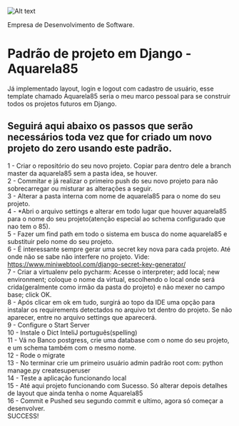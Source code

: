 ﻿![Alt text](https://github.com/diegoMasin/maximumtech/blob/master/assets/img/logo-colorida.png)<br>

Empresa de Desenvolvimento de Software.

# Padrão de projeto em Django - Aquarela85
Já implementado layout, login e logout com cadastro de usuário, esse template chamado Aquarela85 seria o meu marco pessoal para se construir todos os projetos futuros em Django.

## Seguirá aqui abaixo os passos que serão necessários toda vez que for criado um novo projeto do zero usando este padrão.
1 - Criar o repositório do seu novo projeto. Copiar para dentro dele a branch master da aquarela85 sem a pasta idea, se houver.<br>
2 - Commitar e já realizar o primeiro push do seu novo projeto para não sobrecarregar ou misturar as alterações a seguir.<br>
3 - Alterar a pasta interna com nome de aquarela85 para o nome do seu projeto.<br>
4 - *Abri o arquivo settings e alterar em todo lugar que houver aquarela85 para o nome do seu projeto(atenção especial ao schema configurado que nao tem o 85).<br>
5 - Fazer um find path em todo o sistema em busca do nome aquarela85 e substituir pelo nome do seu projeto.<br>
6 - É interessante sempre gerar uma secret key nova para cada projeto. Até onde não se sabe não interfere no projeto. Vide: https://www.miniwebtool.com/django-secret-key-generator/<br>
7 - Criar a virtualenv pelo pycharm: Acesse o interpreter; add local; new environment; coloque o nome da virtual, escolhendo o local onde será crida(geralmente como irmão da pasta do projeto) e não mexer no campo base; click OK.<br>
8 - Após clicar em ok em tudo, surgirá ao topo da IDE uma opção para instalar os requirements detectados no arquivo txt dentro do projeto. Se não aparecer, entre no arquivo settings que aparecerá.<br>
9 - Configure o Start Server<br>
10 - Instale o Dict InteliJ português(spelling)<br>
11 - Vá no Banco postgress, crie uma database com o nome do seu projeto, e um schema também com o mesmo nome.<br>
12 - Rode o migrate<br>
13 - No terminar crie um primeiro usuário admin padrão root com: python manage.py createsuperuser<br>
14 - Teste a aplicação funcionando local<br>
15 - Até aqui projeto funcionando com Sucesso. Só alterar depois detalhes de layout que ainda tenha o nome Aquarela85<br>
16 - Commit e Pushed seu segundo commit e ultimo, agora só começar a desenvolver.<br>
SUCCESS!
